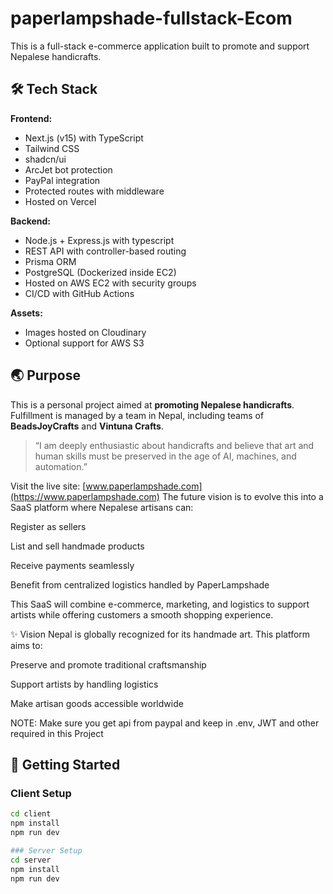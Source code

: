 # paperlampshade-fullstack-Ecom

This is a full-stack e-commerce application built to promote and support Nepalese handicrafts.

## 🛠 Tech Stack

**Frontend:**
- Next.js (v15) with TypeScript
- Tailwind CSS
- shadcn/ui
- ArcJet bot protection
- PayPal integration
- Protected routes with middleware
- Hosted on Vercel

**Backend:**
- Node.js + Express.js with typescript
- REST API with controller-based routing
- Prisma ORM
- PostgreSQL (Dockerized inside EC2)
- Hosted on AWS EC2 with security groups
- CI/CD with GitHub Actions

**Assets:**
- Images hosted on Cloudinary
- Optional support for AWS S3

## 🌏 Purpose

This is a personal project aimed at **promoting Nepalese handicrafts**. Fulfillment is managed by a team in Nepal, including teams of **BeadsJoyCrafts** and **Vintuna Crafts**.

> “I am deeply enthusiastic about handicrafts and believe that art and human skills must be preserved in the age of AI, machines, and automation.”

Visit the live site: [www.paperlampshade.com](https://www.paperlampshade.com)
The future vision is to evolve this into a SaaS platform where Nepalese artisans can:

Register as sellers

List and sell handmade products

Receive payments seamlessly

Benefit from centralized logistics handled by PaperLampshade

This SaaS will combine e-commerce, marketing, and logistics to support artists while offering customers a smooth shopping experience.

✨ Vision
Nepal is globally recognized for its handmade art. This platform aims to:

Preserve and promote traditional craftsmanship

Support artists by handling logistics

Make artisan goods accessible worldwide

NOTE: Make sure you get api from paypal and keep in .env, JWT and other required in this Project
## 🚀 Getting Started

### Client Setup

```bash
cd client
npm install
npm run dev

### Server Setup
cd server
npm install
npm run dev

